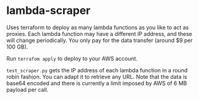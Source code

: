 # lambda-scraper

Uses terraform to deploy as many lambda functions as you like to act as proxies. Each lambda function may have a different IP address, and these will change periodically. You only pay for the data transfer (around $9 per 100 GB).

Run `terrafom apply` to deploy to your AWS account.

`test_scraper.py` gets the IP address of each lambda function in a round robin fashion. You can adapt it to retrieve any URL. Note that the data is base64 encoded and there is currently a limit imposed by AWS of 6 MB payload per call.